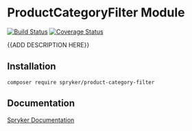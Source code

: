 # ProductCategoryFilter Module
[![Build Status](https://travis-ci.org/spryker/ProductCategoryFilter.svg)](https://travis-ci.org/spryker/ProductCategoryFilter)
[![Coverage Status](https://coveralls.io/repos/github/spryker/ProductCategoryFilter/badge.svg)](https://coveralls.io/github/spryker/ProductCategoryFilter)

{{ADD DESCRIPTION HERE}}

## Installation

```
composer require spryker/product-category-filter
```

## Documentation

[Spryker Documentation](https://academy.spryker.com/developing_with_spryker/module_guide/modules.html)

